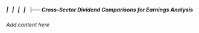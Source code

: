 ##### |   |   |   |   ├── Cross-Sector Dividend Comparisons for Earnings Analysis

*Add content here*